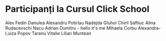 # Participanți la Cursul Click School
Alex Fedin
Danulea
Alexandru Potirlau
Nadejda Gluhoi
Chiril Saftiuc
Alina Rudacevschi
Nacu Adrian
Dumitru  - hello it's me
Mihaela Corbu
Alexandra-Luiza Popov
Taranu Vitalie
Lilian Muntean
